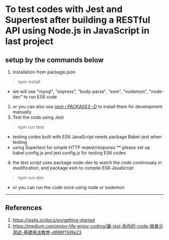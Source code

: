 To test codes with Jest and Supertest after building a RESTful API using Node.js in JavaScript in last project
============
## setup by the commands below #
1. Installation from package.json
> npm install
* we will use "mysql", "express", "body-parse", "esm", "nodemon", "node-dev" to run ES6 code
2. or you can also use <u><i>npm i PACKAGES -D</i></u> to install them for development manually
3. Test the code using Jest
> npm run test
* testing codes built with ES6 JavaScript needs package Babel-jest when testing
* using Supertest for simple HTTP reqest/responss
** please set up babel.config.js and jest.config.js for testing ES6 codes
4. the test script uses package node-dev to watch the code continoualy in modification, and package esm to compile ES6 JavaScript
> npm run dev
* or you can run the code once using node or nodemon
------------
References
------------
1. https://jestjs.io/docs/en/getting-started
2. https://medium.com/enjoy-life-enjoy-coding/讓-jest-為你的-code-做單元測試-基礎用法教學-d898f11d9a23
